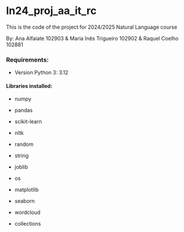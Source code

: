 # ln24_proj_aa_it_rc

This is the code of the project for 2024/2025 Natural Language course 

By: Ana Alfaiate 102903 & Maria Inês Trigueiro 102902 & Raquel Coelho 102881

### Requirements:

* Version Python 3: 3.12

#### Libraries installed:
* numpy
* pandas
* scikit-learn
* nltk
* random
* string
* joblib
* os


* matplotlib
* seaborn
* wordcloud
* collections
